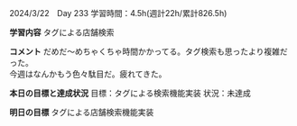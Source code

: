 2024/3/22　Day 233
学習時間：4.5h(週計22h/累計826.5h)

**学習内容**
タグによる店舗検索

**コメント**
だめだ〜めちゃくちゃ時間かかってる。タグ検索も思ったより複雑だった。  
今週はなんかもう色々駄目だ。疲れてきた。

**本日の目標と達成状況**
目標：タグによる検索機能実装
状況：未達成

**明日の目標**
タグによる店舗検索機能実装